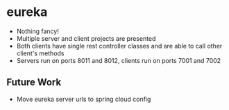 # eureka
* Nothing fancy!
* Multiple server and client projects are presented
* Both clients have single rest controller classes and are able to call other client's methods
* Servers run on ports 8011 and 8012, clients run on ports 7001 and 7002


## Future Work
* Move eureka server urls to spring cloud config

